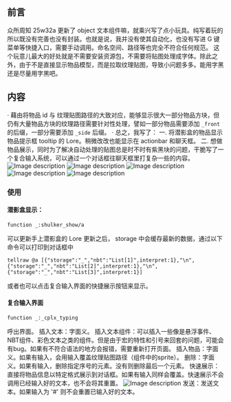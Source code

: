 <FeatureHead
    title = '实例·新快照把玩之潜影盒显示与物品展示与复合输入'
    authorName = Rainbow_
    avatarUrl = '../../_authors/Rainbow_.png'
    :socialLinks="[
        { name: 'BiliBili', url: 'https://space.bilibili.com/11313906' }
    ]"
/>

## 前言

众所周知 25w32a 更新了 object 文本组件嘛，就乘兴写了点小玩具。纯写着玩的所以既没有完善也没有封装。也就是说，我并没有使其自动化，也没有写进 G 键菜单等快捷入口，需要手动调用。命名空间、路径等也完全不符合任何规范。
这个玩意儿最大的好处就是不需要安装资源包，不需要将贴图处理成字体。除此之外，由于不是直接显示物品模型，而是拉取纹理贴图，导致小问题多多。能用字黑还是尽量用字黑吧。

## 内容

· 藉由将物品 id 与 纹理贴图路径的大致对应，能够显示很大一部分物品方块，但仍有大量物品方块的纹理路径需要针对性处理，譬如一部分物品需要添加 `_front` 的后缀，一部分需要添加 `_side` 后缀。
· 总之，我写了：
一. 将潜影盒的物品显示物品提示框 tooltip 的 Lore。稍微改改也能显示在 actionbar 和聊天框。
二. 想做物品展示，同时为了解决自动处理的贴图总是时不时有紫黑块的问题，干脆写了一个复合输入系统，可以通过一个对话框往聊天框里打复杂一些的内容。
![Image description](https://etis.vcsofficial.site/assets/files/2025-08-10/1754865769-902201-image.png)
![Image description](https://etis.vcsofficial.site/assets/files/2025-08-10/1754865681-651505-image.png)
![Image description](https://etis.vcsofficial.site/assets/files/2025-08-10/1754865881-466170-image.png)
![Image description](https://etis.vcsofficial.site/assets/files/2025-08-10/1754865920-291448-image.png)
![Image description](https://etis.vcsofficial.site/assets/files/2025-08-10/1754866055-743588-image.png)

### 使用

#### 潜影盒显示：

```mcfunction
function _:shulker_show/a
```

可以更新手上潜影盒的 Lore
更新之后， storage 中会缓存最新的数据，通过以下命令可以打印到对话框中

```mcfunction
tellraw @a [{"storage":"_","nbt":"List[1]",interpret:1},"\n",{"storage":"_","nbt":"List[2]",interpret:1},"\n",{"storage":"_","nbt":"List[3]",interpret:1}]
```

或者也可以点击复合输入界面的快捷展示按钮来显示。

#### 复合输入界面

```mcfunction
function _:_cplx_typing
```

呼出界面。
插入文本：字面义。
插入文本组件：可以插入一些像是悬浮事件、NBT组件、彩色文本之类的组件。但是由于宏的特性和引号来回套的问题，可能会有bug。如果有不符合语法的地方会报错，需要重新打开页面。
插入物品：字面义。如果有输入，会用输入覆盖纹理贴图路径（组件中的sprite）。
删除：字面义。如果有输入，删除指定序号的元素。没有则删除最后一个元素。
快速展示：直接将物品信息以特定格式展示到对话框。如果有输入同样会覆盖。快速展示不会调用已经输入好的文本，也不会将其重置。
![Image description](https://etis.vcsofficial.site/assets/files/2025-08-10/1754866767-803703-image.png)
发送：发送文本。如果输入为 '#' 则不会重置已输入好的文本。